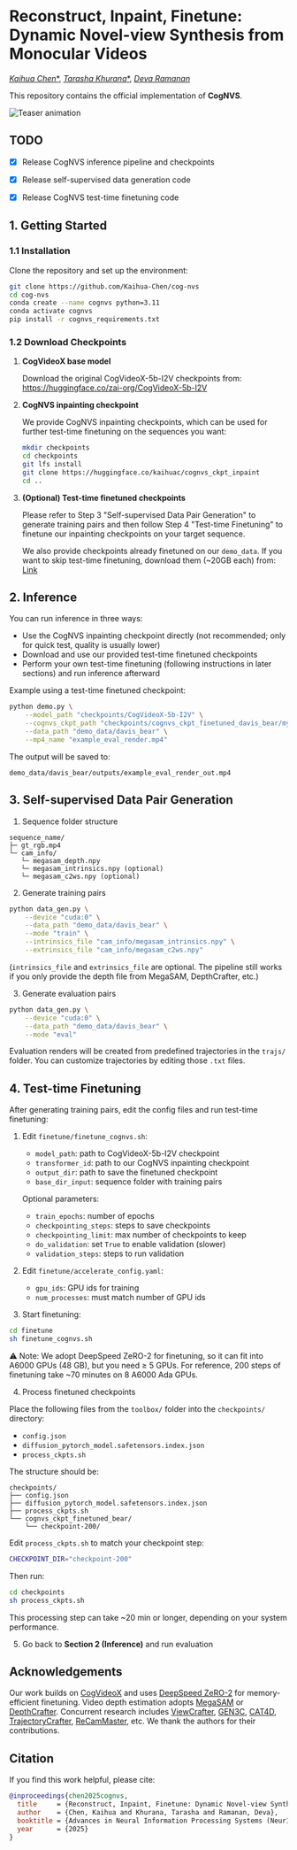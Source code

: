 # Reconstruct, Inpaint, Finetune: Dynamic Novel-view Synthesis from Monocular Videos

[*Kaihua Chen<sup>*</sup>*](https://kaihua-chen.github.io/), [*Tarasha Khurana<sup>*</sup>*](https://www.cs.cmu.edu/~tkhurana/), [*Deva Ramanan*](https://www.cs.cmu.edu/~deva/)

This repository contains the official implementation of **CogNVS**.

![Teaser animation](assets/cognvs.gif)

## TODO

- [x] Release CogNVS inference pipeline and checkpoints

- [x] Release self-supervised data generation code

- [x] Release CogNVS test-time finetuning code

## 1. Getting Started

### 1.1 Installation

Clone the repository and set up the environment:

```bash
git clone https://github.com/Kaihua-Chen/cog-nvs
cd cog-nvs
conda create --name cognvs python=3.11
conda activate cognvs
pip install -r cognvs_requirements.txt
```

### 1.2 Download Checkpoints

1. **CogVideoX base model**

   Download the original CogVideoX-5b-I2V checkpoints from:
    https://huggingface.co/zai-org/CogVideoX-5b-I2V

3. **CogNVS inpainting checkpoint**

   We provide CogNVS inpainting checkpoints, which can be used for further test-time finetuning on the sequences you want:

   ```bash
   mkdir checkpoints
   cd checkpoints
   git lfs install
   git clone https://huggingface.co/kaihuac/cognvs_ckpt_inpaint
   cd ..
   ```

4. **(Optional) Test-time finetuned checkpoints**

   Please refer to Step 3 "Self-supervised Data Pair Generation" to generate training pairs and then follow Step 4 "Test-time Finetuning" to finetune our inpainting checkpoints on your target sequence.

   We also provide checkpoints already finetuned on our `demo_data`. If you want to skip test-time finetuning, download them (~20GB each) from: [Link](https://huggingface.co/datasets/kaihuac/cognvs_ckpt_test_time_finetuned)

## 2. Inference

You can run inference in three ways:

- Use the CogNVS inpainting checkpoint directly (not recommended; only for quick test, quality is usually lower)
- Download and use our provided test-time finetuned checkpoints
- Perform your own test-time finetuning (following instructions in later sections) and run inference afterward

Example using a test-time finetuned checkpoint:

```bash
python demo.py \
    --model_path "checkpoints/CogVideoX-5b-I2V" \
    --cognvs_ckpt_path "checkpoints/cognvs_ckpt_finetuned_davis_bear/my_checkpoint-200_transformer" \
    --data_path "demo_data/davis_bear" \
    --mp4_name "example_eval_render.mp4"
```

The output will be saved to:

```
demo_data/davis_bear/outputs/example_eval_render_out.mp4
```

## 3. Self-supervised Data Pair Generation

1. Sequence folder structure

```
sequence_name/
├─ gt_rgb.mp4
└─ cam_info/
   └─ megasam_depth.npy
   └─ megasam_intrinsics.npy (optional)
   └─ megasam_c2ws.npy (optional)
```

2. Generate training pairs

```bash
python data_gen.py \
    --device "cuda:0" \
    --data_path "demo_data/davis_bear" \
    --mode "train" \
    --intrinsics_file "cam_info/megasam_intrinsics.npy" \
    --extrinsics_file "cam_info/megasam_c2ws.npy"
```

(`intrinsics_file` and `extrinsics_file` are optional. The pipeline still works if you only provide the depth file from MegaSAM, DepthCrafter, etc.)

3. Generate evaluation pairs

```bash
python data_gen.py \
    --device "cuda:0" \
    --data_path "demo_data/davis_bear" \
    --mode "eval"
```

Evaluation renders will be created from predefined trajectories in the `trajs/` folder. You can customize trajectories by editing those `.txt` files.

## 4. Test-time Finetuning

After generating training pairs, edit the config files and run test-time finetuning:

1. Edit `finetune/finetune_cognvs.sh`:

   - `model_path`: path to CogVideoX-5b-I2V checkpoint
   - `transformer_id`: path to our CogNVS inpainting checkpoint
   - `output_dir`: path to save the finetuned checkpoint
   - `base_dir_input`: sequence folder with training pairs

   Optional parameters:

   - `train_epochs`: number of epochs
   - `checkpointing_steps`: steps to save checkpoints
   - `checkpointing_limit`: max number of checkpoints to keep
   - `do_validation`: set `True` to enable validation (slower)
   - `validation_steps`: steps to run validation

2. Edit `finetune/accelerate_config.yaml`:

   - `gpu_ids`: GPU ids for training
   - `num_processes`: must match number of GPU ids

3. Start finetuning:

```bash
cd finetune
sh finetune_cognvs.sh
```

⚠️ Note: We adopt DeepSpeed ZeRO-2 for finetuning, so it can fit into A6000 GPUs (48 GB), but you need ≥ 5 GPUs. For reference, 200 steps of finetuning take ~70 minutes on 8 A6000 Ada GPUs.

4. Process finetuned checkpoints

Place the following files from the `toolbox/` folder into the `checkpoints/` directory:

- `config.json`
- `diffusion_pytorch_model.safetensors.index.json`
- `process_ckpts.sh`

The structure should be:

```
checkpoints/
├── config.json
├── diffusion_pytorch_model.safetensors.index.json
├── process_ckpts.sh
└── cognvs_ckpt_finetuned_bear/
    └── checkpoint-200/
```

Edit `process_ckpts.sh` to match your checkpoint step:

```bash
CHECKPOINT_DIR="checkpoint-200"
```

Then run:

```bash
cd checkpoints
sh process_ckpts.sh
```

This processing step can take ~20 min or longer, depending on your system performance.

5. Go back to **Section 2 (Inference)** and run evaluation

## Acknowledgements

Our work builds on [CogVideoX](https://huggingface.co/zai-org/CogVideoX-5b-I2V) and uses [DeepSpeed ZeRO-2](https://www.deepspeed.ai/tutorials/zero/) for memory-efficient finetuning. Video depth estimation adopts [MegaSAM](https://github.com/mega-sam/mega-sam) or [DepthCrafter](https://github.com/Tencent/DepthCrafter). Concurrent research includes [ViewCrafter](https://github.com/Drexubery/ViewCrafter), [GEN3C](https://research.nvidia.com/labs/toronto-ai/GEN3C/), [CAT4D](https://cat-4d.github.io/), [TrajectoryCrafter](https://github.com/TrajectoryCrafter/TrajectoryCrafter), [ReCamMaster](https://jianhongbai.github.io/ReCamMaster/), etc. We thank the authors for their contributions.

## Citation

If you find this work helpful, please cite:

```bibtex
@inproceedings{chen2025cognvs,
  title     = {Reconstruct, Inpaint, Finetune: Dynamic Novel-view Synthesis from Monocular Videos},
  author    = {Chen, Kaihua and Khurana, Tarasha and Ramanan, Deva},
  booktitle = {Advances in Neural Information Processing Systems (NeurIPS)},
  year      = {2025}
}
```
